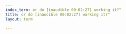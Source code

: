 ```yaml
---
index_term: or do [inaudible 00:02:27] working it?"
title: or do [inaudible 00:02:27] working it?"
layout: term

---
```

